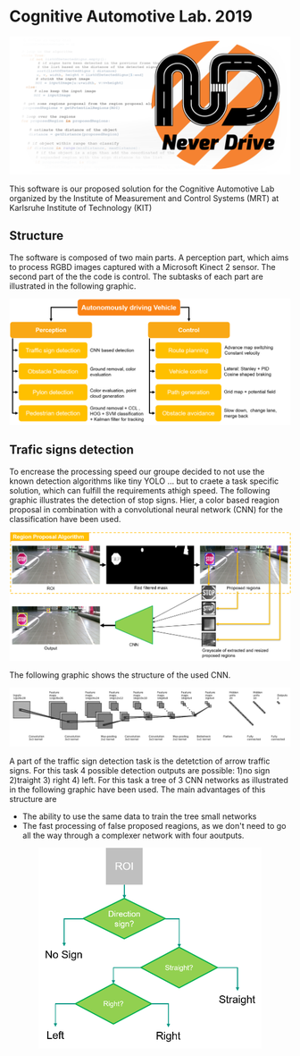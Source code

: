 # Cognitive Automotive Lab. 2019
![BG](readme_images/BG.png)

This software is our proposed solution for the Cognitive Automotive Lab organized by the Institute of Measurement and Control Systems (MRT) at Karlsruhe Institute of Technology (KIT) 

## Structure
The software is composed of two main parts. A perception part, which aims to process RGBD images captured with a Microsoft Kinect 2 sensor. The second part of the the code is control. The subtasks of each part are illustrated in the following graphic. 

![Structure](readme_images/structure.png)

## Trafic signs detection
To encrease the processing speed our groupe decided to not use the known detection algorithms like tiny YOLO ... but to craete a task specific solution, which can fulfill the requirements athigh speed. The following graphic illustrates the detection of stop signs. Hier, a color based reagion proposal in combination with a convolutional neural network (CNN) for the classification have been used.

![stop_sign_detection_structure](readme_images/perception_structure.png)

The following graphic shows the structure of the used CNN.

![CNN](readme_images/CNN.png)

A part of the traffic sign detection task is the detetction of arrow traffic signs. For this task 4 possible detection outputs are possible: 1)no sign 2)traight 3) right 4) left. For this task a tree of 3 CNN networks as illustrated in the following graphic have been used. The main advantages of this structure are

* The ability to use the same data to train the tree small networks
* The fast processing of false proposed reagions, as we don't need to go all the way through a complexer network with four aoutputs.

<p align="center">
  <img src="readme_images/dir_sign_tree.png" width="400">
</p>
